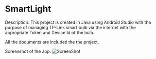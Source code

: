 # SmartLight

Description: This project is created in Java using Android Studio with the purpose of managing TP-Link smart bulb via the internet with the appropriate Token and Device Id of the bulb.

All the documents are included the the project.

Screenshot of the app:
![ScreenShot](https://raw.github.com/dangnguyen0402/SmartLight/screenshots/Screenshot_1.jpg)